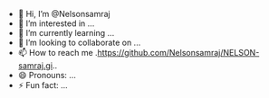 - 👋 Hi, I’m @Nelsonsamraj
- 👀 I’m interested in ...
- 🌱 I’m currently learning ...
- 💞️ I’m looking to collaborate on ...
- 📫 How to reach me .https://github.com/Nelsonsamraj/NELSON-samraj.gi..
- 😄 Pronouns: ...
- ⚡ Fun fact: ...

<!---
Nelsonsamraj/Nelsonsamraj is a ✨ special ✨ repository because its `README.md` (this file) appears on your GitHub profile.
You can click the Preview link to take a look at your changes.
--->
